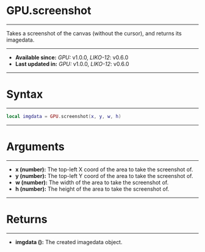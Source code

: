 # GPU.screenshot
---

Takes a screenshot of the canvas (without the cursor), and returns its imagedata.

---

* **Available since:** _GPU:_ v1.0.0, _LIKO-12_: v0.6.0
* **Last updated in:** _GPU:_ v1.0.0, _LIKO-12_: v0.6.0

---
# Syntax
---

```lua
local imgdata = GPU.screenshot(x, y, w, h)
```

---
# Arguments
---

* **x (number):** The top-left X coord of the area to take the screenshot of.
* **y (number):** The top-left Y coord of the area to take the screenshot of.
* **w (number):** The width of the area to take the screenshot of.
* **h (number):** The height of the area to take the screenshot of.


---
# Returns
---

* **imgdata ():** The created imagedata object.

